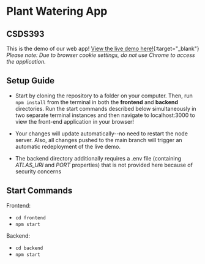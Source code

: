# Plant Watering App
## CSDS393
This is the demo of our web app!
[View the live demo here!](https://goldfish-app-ah94n.ondigitalocean.app/){:target="_blank"}
*Please note: Due to browser cookie settings, do not use Chrome to access the application.*

## Setup Guide
* Start by cloning the repository to a folder on your computer. Then, run `npm install` from the terminal in both the **frontend** and **backend** directories. Run the start commands described below simultaneously in two separate terminal instances and then navigate to localhost:3000 to view the front-end application in your browser! 

* Your changes will update automatically--no need to restart the node server. Also, all changes pushed to the main branch will trigger an automatic redeployment of the live demo.

* The backend directory additionally requires a .env file (containing *ATLAS_URI* and *PORT* properties) that is not provided here because of security concerns


## Start Commands
Frontend:
* `cd frontend`  
* `npm start`

Backend:
* `cd backend`  
* `npm start`
